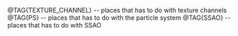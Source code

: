 @TAG{TEXTURE_CHANNEL} -- places that has to do with texture channels
@TAG{PS}              -- places that has to do with the particle system
@TAG{SSAO}            -- places that has to do with SSAO
